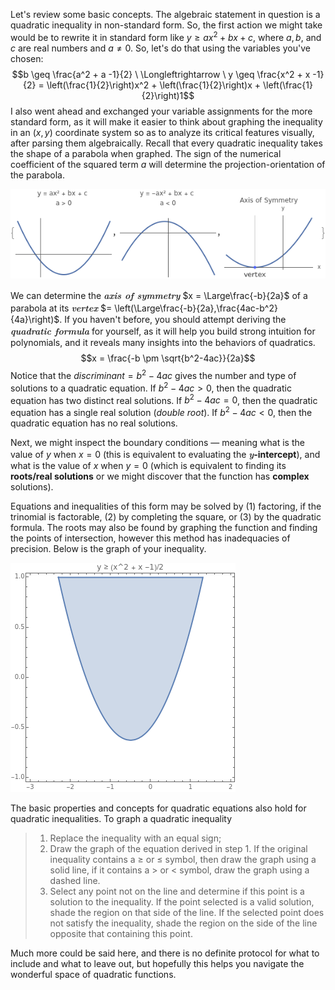 Let's review some basic concepts. The algebraic statement in question is a quadratic inequality in non-standard form. So, the first action we might take would be to rewrite it in standard form like $y \geq ax^2 + bx + c$, where $a, b,$ and $c$ are real numbers and $a \neq 0$. So, let's do that using the variables you've chosen:
$$b \geq \frac{a^2 + a -1}{2} \ \Longleftrightarrow \ y \geq \frac{x^2 + x -1}{2} = \left(\frac{1}{2}\right)x^2 + \left(\frac{1}{2}\right)x + \left(\frac{1}{2}\right)1$$
I also went ahead and exchanged your variable assignments for the more standard form, as it will make it easier to think about graphing the inequality in an $(x,y)$ coordinate system so as to analyze its critical features visually, after parsing them algebraically. Recall that every quadratic inequality takes the shape of a parabola when graphed. The sign of the numerical coefficient of the squared term $a$ will determine the projection-orientation of the parabola.

<img src="https://raw.githubusercontent.com/luqmanmalik/Calculations-LaTeX/main/plot.png">


We can determine the <span style='font-family:latin modern roman; font-style:italic; font-weight:bold'>axis of symmetry</span>  $x = \Large\frac{-b}{2a}$ of a parabola at its <span style='font-family:latin modern roman; font-style:italic; font-weight:bold'>vertex</span> $= \left(\Large\frac{-b}{2a},\frac{4ac-b^2}{4a}\right)$. If you haven't before, you should attempt deriving the <span style='font-family:latin modern roman; font-style:italic; font-weight:bold'>quadratic formula</span> for yourself, as it will help you build strong intuition for polynomials, and it reveals many insights into the behaviors of quadratics.
$$x = \frac{-b \pm \sqrt{b^2-4ac}}{2a}$$
Notice that the $discriminant = b^2 - 4ac$ gives the number and type of solutions to a quadratic equation.
	If $b^2 - 4ac > 0$, then the quadratic equation has two distinct real solutions.
	If $b^2 - 4ac = 0$, then the quadratic equation has a single real solution ($double \ root$).
	If $b^2 - 4ac < 0$, then the quadratic equation has no real solutions.

Next, we might inspect the boundary conditions — meaning what is the value of $y$ when $x = 0$ (this is equivalent to evaluating the <span style='font-family:latin modern roman;font-style:italic; font-weight:bold'>y</span>**-intercept**), and what is the value of $x$ when $y = 0$ (which is equivalent to finding its **roots/real solutions** or we might discover that the function has **complex** solutions).

Equations and inequalities of this form may be solved by (1) factoring, if the trinomial is factorable, (2) by completing the square, or (3) by the quadratic formula. The roots may also be found by graphing the function and finding the points of intersection, however this method has inadequacies of precision. Below is the graph of your inequality.

<img src="https://raw.githubusercontent.com/luqmanmalik/Calculations-LaTeX/main/inequality.png">

The basic properties and concepts for quadratic equations also hold for quadratic inequalities. To graph a quadratic inequality
> 1. Replace the inequality with an equal sign;
> 2. Draw the graph of the equation derived in step 1. If the original inequality contains a ≥ or ≤ symbol, then draw the graph using a solid line, if it contains a > or < symbol, draw the graph using a dashed line.
> 3. Select any point not on the line and determine if this point is a solution to the inequality. If the point selected is a valid solution, shade the region on that side of the line. If the selected point does not satisfy the inequality, shade the region on the side of the line opposite that containing this point.

Much more could be said here, and there is no definite protocol for what to include and what to leave out, but hopefully this helps you navigate the wonderful space of quadratic functions.
